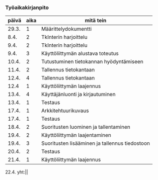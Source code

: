 ### Työaikakirjanpito

 päivä | aika | mitä tein 
-------|------|--------
29.3.|1|Määrittelydokumentti
8.4.|2|TkInterin harjoittelu
9.4.|2|TkInterin harjoittelu
9.4.|3|Käyttöliittymän alustava toteutus
10.4.|2|Tutustuminen tietokannan hyödyntämiseen
11.4.|2|Tallennus tietokantaan
12.4.|4|Tallennus tietokantaan
12.4|1|Käyttöliittymän laajennus
13.4.|4|Käyttäjänluonti ja kirjautuminen
13.4.|1|Testaus
17.4.|1|Arkkitehtuurikuvaus
17.4.|1|Testaus
18.4.|2|Suoritusten luominen ja tallentaminen
19.4.|2|Käyttöliittymän laajentaminen
19.4.|3|Suoritusten lisääminen ja tallennus tiedostoon
20.4.|2|Testaus
21.4.|1|Käyttöliittymän laajennus
22.4.
yht:||
